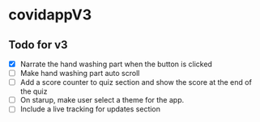 # covidappV3

## Todo for v3

-  [x] Narrate the hand washing part when the button is clicked
-  [ ] Make hand washing part auto scroll
-  [ ] Add a score counter to quiz section and show the score at the end of the quiz
-  [ ] On starup, make user select a theme for the app.
-  [ ] Include a live tracking for updates section
